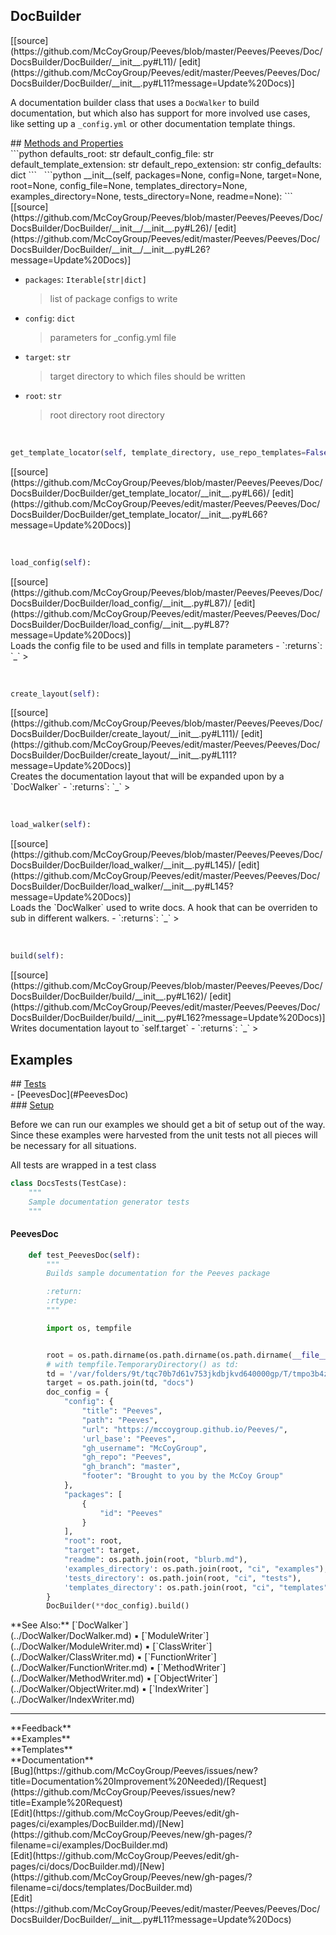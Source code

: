 ## <a id="Peeves.Peeves.Doc.DocsBuilder.DocBuilder">DocBuilder</a> 

<div class="docs-source-link" markdown="1">
[[source](https://github.com/McCoyGroup/Peeves/blob/master/Peeves/Peeves/Doc/DocsBuilder/DocBuilder/__init__.py#L11)/
[edit](https://github.com/McCoyGroup/Peeves/edit/master/Peeves/Peeves/Doc/DocsBuilder/DocBuilder/__init__.py#L11?message=Update%20Docs)]
</div>

A documentation builder class that uses a `DocWalker`
to build documentation, but which also has support for more
involved use cases, like setting up a `_config.yml` or other
documentation template things.







<div class="collapsible-section">
 <div class="collapsible-section collapsible-section-header" markdown="1">
## <a class="collapse-link" data-toggle="collapse" href="#methods" markdown="1"> Methods and Properties</a> <a class="float-right" data-toggle="collapse" href="#methods"><i class="fa fa-chevron-down"></i></a>
 </div>
 <div class="collapsible-section collapsible-section-body collapse " id="methods" markdown="1">
 ```python
defaults_root: str
default_config_file: str
default_template_extension: str
default_repo_extension: str
config_defaults: dict
```
<a id="Peeves.Peeves.Doc.DocsBuilder.DocBuilder.__init__" class="docs-object-method">&nbsp;</a> 
```python
__init__(self, packages=None, config=None, target=None, root=None, config_file=None, templates_directory=None, examples_directory=None, tests_directory=None, readme=None): 
```
<div class="docs-source-link" markdown="1">
[[source](https://github.com/McCoyGroup/Peeves/blob/master/Peeves/Peeves/Doc/DocsBuilder/DocBuilder/__init__/__init__.py#L26)/
[edit](https://github.com/McCoyGroup/Peeves/edit/master/Peeves/Peeves/Doc/DocsBuilder/DocBuilder/__init__/__init__.py#L26?message=Update%20Docs)]
</div>

  - `packages`: `Iterable[str|dict]`
    > list of package configs to write
  - `config`: `dict`
    > parameters for _config.yml file
  - `target`: `str`
    > target directory to which files should be written
  - `root`: `str`
    > root directory
root directory


<a id="Peeves.Peeves.Doc.DocsBuilder.DocBuilder.get_template_locator" class="docs-object-method">&nbsp;</a> 
```python
get_template_locator(self, template_directory, use_repo_templates=False): 
```
<div class="docs-source-link" markdown="1">
[[source](https://github.com/McCoyGroup/Peeves/blob/master/Peeves/Peeves/Doc/DocsBuilder/DocBuilder/get_template_locator/__init__.py#L66)/
[edit](https://github.com/McCoyGroup/Peeves/edit/master/Peeves/Peeves/Doc/DocsBuilder/DocBuilder/get_template_locator/__init__.py#L66?message=Update%20Docs)]
</div>


<a id="Peeves.Peeves.Doc.DocsBuilder.DocBuilder.load_config" class="docs-object-method">&nbsp;</a> 
```python
load_config(self): 
```
<div class="docs-source-link" markdown="1">
[[source](https://github.com/McCoyGroup/Peeves/blob/master/Peeves/Peeves/Doc/DocsBuilder/DocBuilder/load_config/__init__.py#L87)/
[edit](https://github.com/McCoyGroup/Peeves/edit/master/Peeves/Peeves/Doc/DocsBuilder/DocBuilder/load_config/__init__.py#L87?message=Update%20Docs)]
</div>
Loads the config file to be used and fills in template parameters
  - `:returns`: `_`
    >


<a id="Peeves.Peeves.Doc.DocsBuilder.DocBuilder.create_layout" class="docs-object-method">&nbsp;</a> 
```python
create_layout(self): 
```
<div class="docs-source-link" markdown="1">
[[source](https://github.com/McCoyGroup/Peeves/blob/master/Peeves/Peeves/Doc/DocsBuilder/DocBuilder/create_layout/__init__.py#L111)/
[edit](https://github.com/McCoyGroup/Peeves/edit/master/Peeves/Peeves/Doc/DocsBuilder/DocBuilder/create_layout/__init__.py#L111?message=Update%20Docs)]
</div>
Creates the documentation layout that will be expanded upon by
a `DocWalker`
  - `:returns`: `_`
    >


<a id="Peeves.Peeves.Doc.DocsBuilder.DocBuilder.load_walker" class="docs-object-method">&nbsp;</a> 
```python
load_walker(self): 
```
<div class="docs-source-link" markdown="1">
[[source](https://github.com/McCoyGroup/Peeves/blob/master/Peeves/Peeves/Doc/DocsBuilder/DocBuilder/load_walker/__init__.py#L145)/
[edit](https://github.com/McCoyGroup/Peeves/edit/master/Peeves/Peeves/Doc/DocsBuilder/DocBuilder/load_walker/__init__.py#L145?message=Update%20Docs)]
</div>
Loads the `DocWalker` used to write docs.
A hook that can be overriden to sub in different walkers.
  - `:returns`: `_`
    >


<a id="Peeves.Peeves.Doc.DocsBuilder.DocBuilder.build" class="docs-object-method">&nbsp;</a> 
```python
build(self): 
```
<div class="docs-source-link" markdown="1">
[[source](https://github.com/McCoyGroup/Peeves/blob/master/Peeves/Peeves/Doc/DocsBuilder/DocBuilder/build/__init__.py#L162)/
[edit](https://github.com/McCoyGroup/Peeves/edit/master/Peeves/Peeves/Doc/DocsBuilder/DocBuilder/build/__init__.py#L162?message=Update%20Docs)]
</div>
Writes documentation layout to `self.target`
  - `:returns`: `_`
    >
 </div>
</div>




## Examples













<div class="collapsible-section">
 <div class="collapsible-section collapsible-section-header" markdown="1">
## <a class="collapse-link" data-toggle="collapse" href="#Tests-8459ac" markdown="1"> Tests</a> <a class="float-right" data-toggle="collapse" href="#Tests-8459ac"><i class="fa fa-chevron-down"></i></a>
 </div>
 <div class="collapsible-section collapsible-section-body collapse show" id="Tests-8459ac" markdown="1">
 - [PeevesDoc](#PeevesDoc)

<div class="collapsible-section">
 <div class="collapsible-section collapsible-section-header" markdown="1">
### <a class="collapse-link" data-toggle="collapse" href="#Setup-74b5b8" markdown="1"> Setup</a> <a class="float-right" data-toggle="collapse" href="#Setup-74b5b8"><i class="fa fa-chevron-down"></i></a>
 </div>
 <div class="collapsible-section collapsible-section-body collapse show" id="Setup-74b5b8" markdown="1">
 
Before we can run our examples we should get a bit of setup out of the way.
Since these examples were harvested from the unit tests not all pieces
will be necessary for all situations.

All tests are wrapped in a test class
```python
class DocsTests(TestCase):
    """
    Sample documentation generator tests
    """
```

 </div>
</div>

#### <a name="PeevesDoc">PeevesDoc</a>
```python
    def test_PeevesDoc(self):
        """
        Builds sample documentation for the Peeves package

        :return:
        :rtype:
        """

        import os, tempfile


        root = os.path.dirname(os.path.dirname(os.path.dirname(__file__)))
        # with tempfile.TemporaryDirectory() as td:
        td = '/var/folders/9t/tqc70b7d61v753jkdbjkvd640000gp/T/tmpo3b4ztrq/'
        target = os.path.join(td, "docs")
        doc_config = {
            "config": {
                "title": "Peeves",
                "path": "Peeves",
                "url": "https://mccoygroup.github.io/Peeves/",
                'url_base': "Peeves",
                "gh_username": "McCoyGroup",
                "gh_repo": "Peeves",
                "gh_branch": "master",
                "footer": "Brought to you by the McCoy Group"
            },
            "packages": [
                {
                    "id": "Peeves"
                }
            ],
            "root": root,
            "target": target,
            "readme": os.path.join(root, "blurb.md"),
            'examples_directory': os.path.join(root, "ci", "examples"),
            'tests_directory': os.path.join(root, "ci", "tests"),
            'templates_directory': os.path.join(root, "ci", "templates")
        }
        DocBuilder(**doc_config).build()
```

 </div>
</div>



<div markdown="1" class="alert alert-secondary">
**See Also:** [`DocWalker`](../DocWalker/DocWalker.md)<span>&nbsp;&#9642;&nbsp;</span>[`ModuleWriter`](../DocWalker/ModuleWriter.md)<span>&nbsp;&#9642;&nbsp;</span>[`ClassWriter`](../DocWalker/ClassWriter.md)<span>&nbsp;&#9642;&nbsp;</span>[`FunctionWriter`](../DocWalker/FunctionWriter.md)<span>&nbsp;&#9642;&nbsp;</span>[`MethodWriter`](../DocWalker/MethodWriter.md)<span>&nbsp;&#9642;&nbsp;</span>[`ObjectWriter`](../DocWalker/ObjectWriter.md)<span>&nbsp;&#9642;&nbsp;</span>[`IndexWriter`](../DocWalker/IndexWriter.md)
</div>

---


<div markdown="1" class="text-secondary">
<div class="container">
  <div class="row">
   <div class="col" markdown="1">
**Feedback**   
</div>
   <div class="col" markdown="1">
**Examples**   
</div>
   <div class="col" markdown="1">
**Templates**   
</div>
   <div class="col" markdown="1">
**Documentation**   
</div>
   <div class="col" markdown="1">
   
</div>
   <div class="col" markdown="1">
   
</div>
   <div class="col" markdown="1">
   
</div>
</div>
  <div class="row">
   <div class="col" markdown="1">
[Bug](https://github.com/McCoyGroup/Peeves/issues/new?title=Documentation%20Improvement%20Needed)/[Request](https://github.com/McCoyGroup/Peeves/issues/new?title=Example%20Request)   
</div>
   <div class="col" markdown="1">
[Edit](https://github.com/McCoyGroup/Peeves/edit/gh-pages/ci/examples/DocBuilder.md)/[New](https://github.com/McCoyGroup/Peeves/new/gh-pages/?filename=ci/examples/DocBuilder.md)   
</div>
   <div class="col" markdown="1">
[Edit](https://github.com/McCoyGroup/Peeves/edit/gh-pages/ci/docs/DocBuilder.md)/[New](https://github.com/McCoyGroup/Peeves/new/gh-pages/?filename=ci/docs/templates/DocBuilder.md)   
</div>
   <div class="col" markdown="1">
[Edit](https://github.com/McCoyGroup/Peeves/edit/master/Peeves/Peeves/Doc/DocsBuilder/DocBuilder/__init__.py#L11?message=Update%20Docs)   
</div>
   <div class="col" markdown="1">
   
</div>
   <div class="col" markdown="1">
   
</div>
   <div class="col" markdown="1">
   
</div>
</div>
</div>
</div>